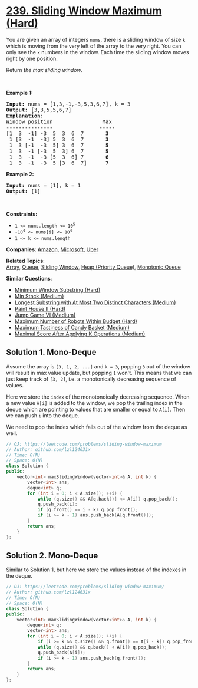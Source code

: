 # [239. Sliding Window Maximum (Hard)](https://leetcode.com/problems/sliding-window-maximum)

<p>You are given an array of integers&nbsp;<code>nums</code>, there is a sliding window of size <code>k</code> which is moving from the very left of the array to the very right. You can only see the <code>k</code> numbers in the window. Each time the sliding window moves right by one position.</p>
<p>Return <em>the max sliding window</em>.</p>
<p>&nbsp;</p>
<p><strong class="example">Example 1:</strong></p>
<pre><strong>Input:</strong> nums = [1,3,-1,-3,5,3,6,7], k = 3
<strong>Output:</strong> [3,3,5,5,6,7]
<strong>Explanation:</strong> 
Window position                Max
---------------               -----
[1  3  -1] -3  5  3  6  7       <strong>3</strong>
 1 [3  -1  -3] 5  3  6  7       <strong>3</strong>
 1  3 [-1  -3  5] 3  6  7      <strong> 5</strong>
 1  3  -1 [-3  5  3] 6  7       <strong>5</strong>
 1  3  -1  -3 [5  3  6] 7       <strong>6</strong>
 1  3  -1  -3  5 [3  6  7]      <strong>7</strong>
</pre>
<p><strong class="example">Example 2:</strong></p>
<pre><strong>Input:</strong> nums = [1], k = 1
<strong>Output:</strong> [1]
</pre>
<p>&nbsp;</p>
<p><strong>Constraints:</strong></p>
<ul>
	<li><code>1 &lt;= nums.length &lt;= 10<sup>5</sup></code></li>
	<li><code>-10<sup>4</sup> &lt;= nums[i] &lt;= 10<sup>4</sup></code></li>
	<li><code>1 &lt;= k &lt;= nums.length</code></li>
</ul>

**Companies**:
[Amazon](https://leetcode.com/company/amazon), [Microsoft](https://leetcode.com/company/microsoft), [Uber](https://leetcode.com/company/uber)

**Related Topics**:  
[Array](https://leetcode.com/tag/array/), [Queue](https://leetcode.com/tag/queue/), [Sliding Window](https://leetcode.com/tag/sliding-window/), [Heap (Priority Queue)](https://leetcode.com/tag/heap-priority-queue/), [Monotonic Queue](https://leetcode.com/tag/monotonic-queue/)

**Similar Questions**:
* [Minimum Window Substring (Hard)](https://leetcode.com/problems/minimum-window-substring/)
* [Min Stack (Medium)](https://leetcode.com/problems/min-stack/)
* [Longest Substring with At Most Two Distinct Characters (Medium)](https://leetcode.com/problems/longest-substring-with-at-most-two-distinct-characters/)
* [Paint House II (Hard)](https://leetcode.com/problems/paint-house-ii/)
* [Jump Game VI (Medium)](https://leetcode.com/problems/jump-game-vi/)
* [Maximum Number of Robots Within Budget (Hard)](https://leetcode.com/problems/maximum-number-of-robots-within-budget/)
* [Maximum Tastiness of Candy Basket (Medium)](https://leetcode.com/problems/maximum-tastiness-of-candy-basket/)
* [Maximal Score After Applying K Operations (Medium)](https://leetcode.com/problems/maximal-score-after-applying-k-operations/)

## Solution 1. Mono-Deque

Assume the array is `[3, 1, 2, ...]` and `k = 3`, popping `3` out of the window will result in max value update, but popping `1` won't. This means that we can just keep track of `[3, 2]`, i.e. a monotonically decreasing sequence of values.

Here we store the `index` of the monotonoically decreasing sequence. When a new value `A[i]` is added to the window, we pop the trailing index in the deque which are pointing to values that are smaller or equal to `A[i]`. Then we can push `i` into the deque.

We need to pop the index which falls out of the window from the deque as well.

```cpp
// OJ: https://leetcode.com/problems/sliding-window-maximum
// Author: github.com/lzl124631x
// Time: O(N)
// Space: O(N)
class Solution {
public:
    vector<int> maxSlidingWindow(vector<int>& A, int k) {
        vector<int> ans;
        deque<int> q;
        for (int i = 0; i < A.size(); ++i) {
            while (q.size() && A[q.back()] <= A[i]) q.pop_back();
            q.push_back(i);
            if (q.front() == i - k) q.pop_front();
            if (i >= k - 1) ans.push_back(A[q.front()]);
        }
        return ans;
    }
};
```

## Solution 2. Mono-Deque

Similar to Solution 1, but here we store the values instead of the indexes in the deque.

```cpp
// OJ: https://leetcode.com/problems/sliding-window-maximum/
// Author: github.com/lzl124631x
// Time: O(N)
// Space: O(N)
class Solution {
public:
    vector<int> maxSlidingWindow(vector<int>& A, int k) {
        deque<int> q;
        vector<int> ans;
        for (int i = 0; i < A.size(); ++i) {
            if (i >= k && q.size() && q.front() == A[i - k]) q.pop_front();
            while (q.size() && q.back() < A[i]) q.pop_back();
            q.push_back(A[i]);
            if (i >= k - 1) ans.push_back(q.front());
        }
        return ans;
    }
};
```